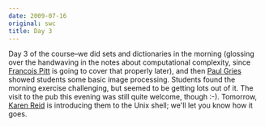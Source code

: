 ```yaml
---
date: 2009-07-16
original: swc
title: Day 3
---
```

<p>Day 3 of the course–we did sets and dictionaries in the morning (glossing over the handwaving in the notes about computational complexity, since <a href="http://www.cs.utoronto.ca/~fpitt">Francois Pitt</a> is going to cover that properly later), and then <a href="http://www.cs.utoronto.ca/~pgries">Paul Gries</a> showed students some basic image processing. Students found the morning exercise challenging, but seemed to be getting lots out of it. The visit to the pub this evening was still quite welcome, though :-). Tomorrow, <a href="http://www.cs.utoronto.ca/~reid">Karen Reid</a> is introducing them to the Unix shell; we'll let you know how it goes.</p>
